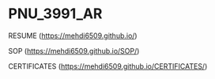 # PNU_3991_AR
RESUME
(https://mehdi6509.github.io/)

SOP
(https://mehdi6509.github.io/SOP/)

CERTIFICATES
(https://mehdi6509.github.io/CERTIFICATES/)
